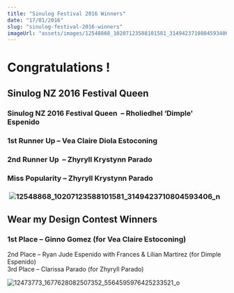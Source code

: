 ```yaml
---
title: "Sinulog Festival 2016 Winners"
date: "17/01/2016"
slug: "sinulog-festival-2016-winners"
imageUrl: "assets/images/12548868_10207123588101581_3149423710804593406_n.jpg"
---
```


Congratulations !
=================

Sinulog NZ 2016 Festival Queen
------------------------------

### Sinulog NZ 2016 Festival Queen  – Rholiedhel ‘Dimple' Espenido

### 1st Runner Up – Vea Claire Diola Estoconing

### 2nd Runner Up  – Zhyryll Krystynn Parado

### Miss Popularity – Zhyryll Krystynn Parado

###  ![12548868_10207123588101581_3149423710804593406_n](https://i0.wp.com/santonino-nz.org/wp-content/uploads/2016/01/12548868_10207123588101581_3149423710804593406_n.jpg?resize=695%2C695)

Wear my Design Contest Winners
------------------------------

### 1st Place – Ginno Gomez (for Vea Claire Estoconing)  
2nd Place – Ryan Jude Espenido with Frances & Lilian Martirez (for Dimple Espenido)  
3rd Place – Clarissa Parado (for Zhyryll Parado)

![12473773_1677628082507352_5564595976425233521_o](https://i0.wp.com/santonino-nz.org/wp-content/uploads/2016/01/12473773_1677628082507352_5564595976425233521_o.jpg?resize=625%2C924)
